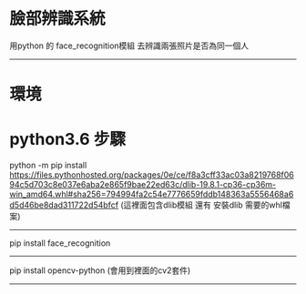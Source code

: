 臉部辨識系統
===========
 用python 的 face_recognition模組 去辨識兩張照片是否為同一個人
_____
環境
====
python3.6
步驟
======
python -m pip install https://files.pythonhosted.org/packages/0e/ce/f8a3cff33ac03a8219768f0694c5d703c8e037e6aba2e865f9bae22ed63c/dlib-19.8.1-cp36-cp36m-win_amd64.whl#sha256=794994fa2c54e7776659fddb148363a5556468a6d5d46be8dad311722d54bfcf (這裡面包含dlib模組 還有 安裝dlib 需要的whl檔案)
________
pip install face_recognition
________
pip install opencv-python (會用到裡面的cv2套件)
________


